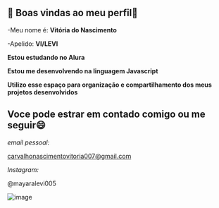 ## 💛 Boas vindas ao meu perfil💛

-Meu nome é: **Vitória do Nascimento**

-Apelido: **VI/LEVI**


**Estou estudando no Alura**

**Estou me desenvolvendo na linguagem Javascript**

**Utilizo esse espaço para organização e compartilhamento dos meus projetos desenvolvidos**

## Voce pode estrar em contado comigo ou me seguir😄

*email pessoal:*

carvalhonascimentovitoria007@gmail.com

*Instagram:*

@mayaralevi005

![image](https://media1.tenor.com/m/o0NOobSt-AwAAAAC/luffy-gear-5.gif)

